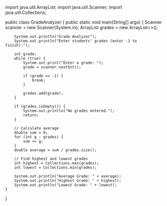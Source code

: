 import java.util.ArrayList;
import java.util.Scanner;
import java.util.Collections;

public class GradeAnalyzer {
    public static void main(String[] args) {
        Scanner scanner = new Scanner(System.in);
        ArrayList<Integer> grades = new ArrayList<>();
        
        System.out.println("Grade Analyzer");
        System.out.println("Enter students' grades (enter -1 to finish):");
        
        int grade;
        while (true) {
            System.out.print("Enter a grade: ");
            grade = scanner.nextInt();
            
            if (grade == -1) {
                break;
            }
            
            grades.add(grade);
        }
        
        if (grades.isEmpty()) {
            System.out.println("No grades entered.");
            return;
        }
        
        // Calculate average
        double sum = 0;
        for (int g : grades) {
            sum += g;
        }
        double average = sum / grades.size();
        
        // Find highest and lowest grades
        int highest = Collections.max(grades);
        int lowest = Collections.min(grades);
        
        System.out.println("Average Grade: " + average);
        System.out.println("Highest Grade: " + highest);
        System.out.println("Lowest Grade: " + lowest);
    }
}

